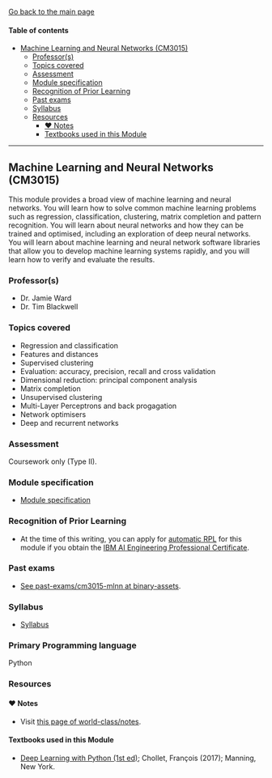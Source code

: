 [Go back to the main page](../../../README.md)

#### Table of contents

- [Machine Learning and Neural Networks (CM3015)](#machine-learning-and-neural-networks-cm3015)
  - [Professor(s)](#professors)
  - [Topics covered](#topics-covered)
  - [Assessment](#assessment)
  - [Module specification](#module-specification)
  - [Recognition of Prior Learning](#recognition-of-prior-learning)
  - [Past exams](#past-exams)
  - [Syllabus](#syllabus)
  - [Resources](#resources)
    - [:heart: Notes](#heart-notes)
    - [Textbooks used in this Module](#textbooks-used-in-this-module)

---

## Machine Learning and Neural Networks (CM3015)

This module provides a broad view of machine learning and neural
networks. You will learn how to solve common machine learning problems
such as regression, classification, clustering, matrix completion and
pattern recognition. You will learn about neural networks and how they
can be trained and optimised, including an exploration of deep neural
networks. You will learn about machine learning and neural network
software libraries that allow you to develop machine learning systems
rapidly, and you will learn how to verify and evaluate the results.

### Professor(s)

- Dr. Jamie Ward
- Dr. Tim Blackwell

### Topics covered

- Regression and classification
- Features and distances
- Supervised clustering
- Evaluation: accuracy, precision, recall and cross validation
- Dimensional reduction: principal component analysis
- Matrix completion
- Unsupervised clustering
- Multi-Layer Perceptrons and back progagation
- Network optimisers
- Deep and recurrent networks

### Assessment

Coursework only (Type II).

### Module specification

- [Module specification](https://github.com/world-class/binary-assets/blob/master/modules/module-specification/CM3015_MLNN-Module-Spec.pdf)

### Recognition of Prior Learning

- At the time of this writing, you can apply for [automatic RPL](https://london.ac.uk/applications/how-apply/recognition-prior-learning/recognition-and-accreditation-prior-learning-3) for this module if you obtain the [IBM AI Engineering Professional Certificate](https://www.coursera.org/professional-certificates/ai-engineer).

### Past exams

- [See past-exams/cm3015-mlnn at binary-assets](https://github.com/world-class/binary-assets/tree/master/modules/cm3015-mlnn/past-exams).

### Syllabus

- [Syllabus](https://github.com/world-class/binary-assets/blob/master/modules/syllabi/Syllabus_CM3015_MLNN.pdf)

### Primary Programming language

Python

### Resources

#### :heart: Notes

- Visit [this page of world-class/notes](https://github.com/world-class/notes/tree/master/level-6/machine-learning-and-neural-networks).

#### Textbooks used in this Module

- [Deep Learning with Python (1st ed)](https://ebookcentral.proquest.com/lib/londonww/detail.action?docID=6642860); Chollet, François (2017); Manning, New York. 
